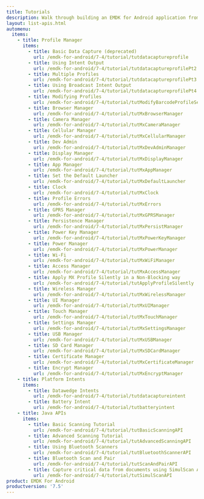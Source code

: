 ```yaml
---
title: Tutorials
description: Walk through building an EMDK for Android application from the ground up with one of the following tutorials. Each tutorial includes step by step instructions and associate code.
layout: list-apis.html
automenu:
  items:
    - title: Profile Manager
      items:
        - title: Basic Data Capture (deprecated)
          url: /emdk-for-android/7-4/tutorial/tutdatacaptureprofile
        - title: Using Intent Output
          url: /emdk-for-android/7-4/tutorial/tutdatacaptureprofilePt2
        - title: Multiple Profiles
          url: /emdk-for-android/7-4/tutorial/tutdatacaptureprofilePt3
        - title: Using Broadcast Intent Output
          url: /emdk-for-android/7-4/tutorial/tutdatacaptureprofilePt4
        - title: Modifying Profiles
          url: /emdk-for-android/7-4/tutorial/tutModifyBarcodeProfileSettings
        - title: Browser Manager
          url: /emdk-for-android/7-4/tutorial/tutMxBrowserManager
        - title: Camera Manager
          url: /emdk-for-android/7-4/tutorial/tutMxCameraManager
        - title: Cellular Manager
          url: /emdk-for-android/7-4/tutorial/tutMxCellularManager
        - title: Dev Admin
          url: /emdk-for-android/7-4/tutorial/tutMxDevAdminManager
        - title: Display Manager
          url: /emdk-for-android/7-4/tutorial/tutMxDisplayManager
        - title: App Manager
          url: /emdk-for-android/7-4/tutorial/tutMxAppManager
        - title: Set the Default Launcher
          url: /emdk-for-android/7-4/tutorial/tutMxDefaultLauncher
        - title: Clock
          url: /emdk-for-android/7-4/tutorial/tutMxClock
        - title: Profile Errors
          url: /emdk-for-android/7-4/tutorial/tutMxErrors
        - title: GPRS Manager
          url: /emdk-for-android/7-4/tutorial/tutMxGPRSManager
        - title: Persistence Manager
          url: /emdk-for-android/7-4/tutorial/tutMxPersistManager
        - title: Power Key Manager
          url: /emdk-for-android/7-4/tutorial/tutMxPowerKeyManager
        - title: Power Manager
          url: /emdk-for-android/7-4/tutorial/tutMxPowerManager
        - title: Wi-Fi
          url: /emdk-for-android/7-4/tutorial/tutMxWiFiManager
        - title: Access Manager
          url: /emdk-for-android/7-4/tutorial/tutMxAccessManager
        - title: Apply MX Profile Silently in a Non-Blocking way
          url: /emdk-for-android/7-4/tutorial/tutApplyProfileSilently
        - title: Wireless Manager
          url: /emdk-for-android/7-4/tutorial/tutMxWirelessManager
        - title: UI Manager
          url: /emdk-for-android/7-4/tutorial/tutMxUIManager
        - title: Touch Manager
          url: /emdk-for-android/7-4/tutorial/tutMxTouchManager
        - title: Settings Manager
          url: /emdk-for-android/7-4/tutorial/tutMxSettingsManager
        - title: USB Manager
          url: /emdk-for-android/7-4/tutorial/tutMxUSBManager
        - title: SD Card Manager
          url: /emdk-for-android/7-4/tutorial/tutMxSDCardManager
        - title: Certificate Manager
          url: /emdk-for-android/7-4/tutorial/tutMxCertificateManager
        - title: Encrypt Manager
          url: /emdk-for-android/7-4/tutorial/tutMxEncryptManager
    - title: Platform Intents
      items:
        - title: Datawedge Intents
          url: /emdk-for-android/7-4/tutorial/tutdatacaptureintent
        - title: Battery Intent
          url: /emdk-for-android/7-4/tutorial/tutbatteryintent
    - title: Java APIs
      items:
        - title: Basic Scanning Tutorial
          url: /emdk-for-android/7-4/tutorial/tutBasicScanningAPI
        - title: Advanced Scanning Tutorial
          url: /emdk-for-android/7-4/tutorial/tutAdvancedScanningAPI
        - title: Using Bluetooth Scanners
          url: /emdk-for-android/7-4/tutorial/tutBluetoothScannerAPI
        - title: Bluetooth Scan and Pair
          url: /emdk-for-android/7-4/tutorial/tutScanAndPairAPI
        - title: Capture critical data from documents using SimulScan API
          url: /emdk-for-android/7-4/tutorial/tutSimulScanAPI
product: EMDK For Android
productversion: '7.5'
---
```

















